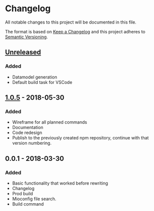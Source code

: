 # Changelog

All notable changes to this project will be documented in this file.

The format is based on [Keep a Changelog](http://keepachangelog.com/en/1.0.0/)
and this project adheres to [Semantic Versioning](http://semver.org/spec/v2.0.0.html).

## [Unreleased]

### Added

* Datamodel generation
* Default build task for VSCode

## [1.0.5] - 2018-05-30

### Added

* Wireframe for all planned commands
* Documentation
* Code redesign
* Publish to the previously created npm repository,
  continue with that version numbering.

## 0.0.1 - 2018-03-30

### Added

* Basic functionality that worked before rewriting
* Changelog
* Prod build
* Mioconfig file search.
* Build command

[Unreleased]: https://github.com/miolabs/MIOBuildTool/compare/v1.0.5...HEAD
[1.0.5]:  https://github.com/miolabs/MIOBuildTool/compare/v0.0.1...v1.0.5